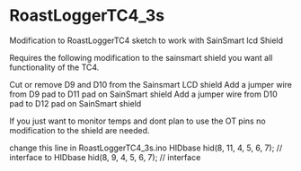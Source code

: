 RoastLoggerTC4_3s
=================

Modification to RoastLoggerTC4 sketch to work with SainSmart lcd Shield

Requires the following modification to the sainsmart shield
you want all functionality of the TC4.

Cut or remove D9 and D10 from the Sainsmart LCD shield
Add a jumper wire from D9 pad to D11 pad on SainSmart shield
Add a jumper wire from D10 pad to D12 pad on SainSmart shield


If you just want to monitor temps and dont plan to use the
OT pins no modification to the shield are needed.

change this line in RoastLoggerTC4_3s.ino
HIDbase hid(8, 11, 4, 5, 6, 7); // interface
to
HIDbase hid(8, 9, 4, 5, 6, 7); // interface